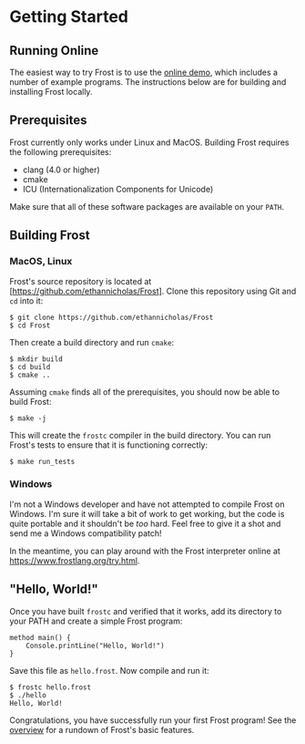 Getting Started
===============

Running Online
--------------

The easiest way to try Frost is to use the [online demo](try.html), which includes a number of
example programs. The instructions below are for building and installing Frost locally.

Prerequisites
-------------

Frost currently only works under Linux and MacOS. Building Frost requires the following
prerequisites:

* clang (4.0 or higher)
* cmake
* ICU (Internationalization Components for Unicode)

Make sure that all of these software packages are available on your `PATH`.

Building Frost
--------------

### MacOS, Linux

Frost's source repository is located at [https://github.com/ethannicholas/Frost]. Clone this
repository using Git and `cd` into it:

    $ git clone https://github.com/ethannicholas/Frost
    $ cd Frost

Then create a build directory and run `cmake`:

    $ mkdir build
    $ cd build
    $ cmake ..

Assuming `cmake` finds all of the prerequisites, you should now be able to build Frost:

    $ make -j

This will create the `frostc` compiler in the build directory. You can run Frost's tests to ensure
that it is functioning correctly:

    $ make run_tests

### Windows

I'm not a Windows developer and have not attempted to compile Frost on Windows. I'm sure it will
take a bit of work to get working, but the code is quite portable and it shouldn't be *too* hard.
Feel free to give it a shot and send me a Windows compatibility patch!

In the meantime, you can play around with the Frost interpreter online at
https://www.frostlang.org/try.html.

"Hello, World!"
---------------

Once you have built `frostc` and verified that it works, add its directory to your PATH and create a
simple Frost program:

    method main() {
        Console.printLine("Hello, World!")
    }

Save this file as `hello.frost`. Now compile and run it:

    $ frostc hello.frost
    $ ./hello
    Hello, World!

Congratulations, you have successfully run your first Frost program! See the
[overview](overview.md) for a rundown of Frost's basic features.